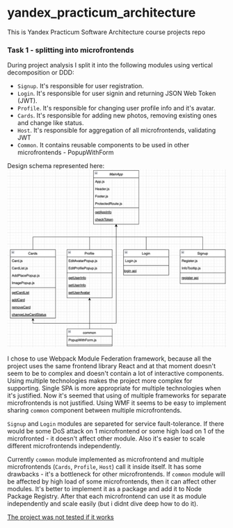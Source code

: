 # yandex_practicum_architecture
This is Yandex Practicum Software Architecture course projects repo

### Task 1 - splitting into microfrontends

During project analysis I split it into the following modules using vertical decomposition or DDD:
- `Signup`. It's responsible for user registration.
- `Login`. It's responsible for user signin and returning JSON Web Token (JWT).
- `Profile`. It's responsible for changing user profile info and it's avatar.
- `Cards`. It's responsible for adding new photos, removing existing ones and change like status.
- `Host`. It's responsible for aggregation of all microfrontends, validating JWT
- `Common`. It contains reusable components to be used in other microfrontends - PopupWithForm

Design schema represented here:
![alt text](https://github.com/voometin/yandex_practicum_architecture/blob/sprint_1/microfrontends.png?raw=true)

I chose to use Webpack Module Federation framework, because all the project uses the same frontend library React and at that moment doesn't seem to be to complex and doesn't contain a lot of interactive components. Using multiple technologies makes the project more complex for supporting. Single SPA is more appropriate for multiple technologies when it's justified. Now it's seemed that using of multiple frameworks for separate microfrontends is not justified. Using WMF it seems to be easy to implement sharing `common` component between multiple microfrontends.

`Signup` and `Login` modules are separeted for service fault-tolerance. If there would be some DoS attack on 1 microfrontend or some high load on 1 of the microfronted - it doesn't affect other module. Also it's easier to scale different microfrontends independently.

Currently `common` module implemented as microfrontend and multiple microfrontends (`Cards`, `Profile`, `Host`) call it inside itself. It has some drawbacks - it's a bottleneck for other microfrontends. If `common` module will be affected by high load of some microfrontends, then it can affect other modules. It's better to implement it as a package and add it to Node Package Registry. After that each microfrontend can use it as module independently and scale easily (but i didnt dive deep how to do it).

<ins>The project was not tested if it works</ins>


